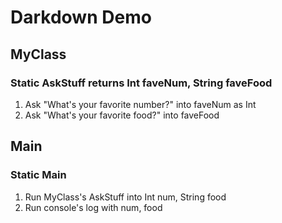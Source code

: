 # Darkdown Demo

## MyClass

### Static AskStuff returns Int faveNum, String faveFood

1. Ask "What's your favorite number?" into faveNum as Int
2. Ask "What's your favorite food?" into faveFood

## Main

### Static Main

1. Run MyClass's AskStuff into Int num, String food
2. Run console's log with num, food

